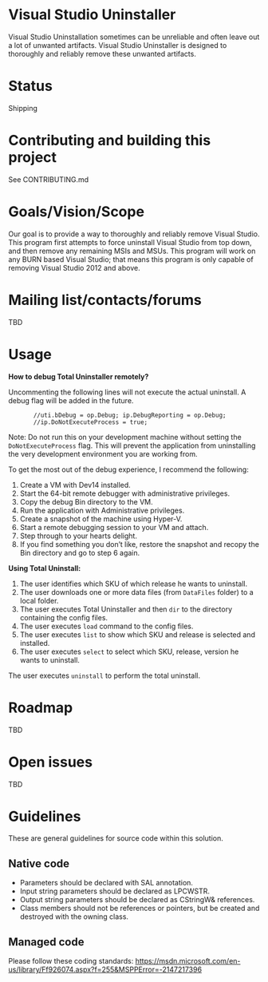 Visual Studio Uninstaller
=========

Visual Studio Uninstallation sometimes can be unreliable and often leave out a lot of unwanted artifacts.  Visual Studio Uninstaller is designed to thoroughly and reliably remove these unwanted artifacts.

Status
========
Shipping

Contributing and building this project
========
See CONTRIBUTING.md

Goals/Vision/Scope
========
Our goal is to provide a way to thoroughly and reliably remove Visual Studio.  This program first attempts to force uninstall Visual Studio from top down, and then remove any remaining MSIs and MSUs.  This program will work on any BURN based Visual Studio; that means this program is only capable of removing Visual Studio 2012 and above.

Mailing list/contacts/forums
========
TBD

Usage
========

**How to debug Total Uninstaller remotely?**

Uncommenting the following lines will not execute the actual uninstall.  A debug flag will be added in the future.

           //uti.bDebug = op.Debug; ip.DebugReporting = op.Debug;
           //ip.DoNotExecuteProcess = true;

Note: Do not run this on your development machine without setting the `DoNotExecuteProcess` flag.  This will prevent the application from uninstalling the very development environment you are working from.   

To get the most out of the debug experience, I recommend the following:

  1. Create a VM with Dev14 installed.
  2. Start the 64-bit remote debugger with administrative privileges.
  3. Copy the debug Bin directory to the VM.
  4. Run the application with Administrative privileges.
  5. Create a snapshot of the machine using Hyper-V.
  6. Start a remote debugging session to your VM and attach.
  7. Step through to your hearts delight.
  8. If you find something you don’t like, restore the snapshot and recopy the Bin directory and go to step 6 again.

**Using Total Uninstall:**

  1. The user identifies which SKU of which release he wants to uninstall.
  2. The user downloads one or more data files (from `DataFiles` folder) to a local folder.
  3. The user executes Total Uninstaller and then `dir` to the directory containing the config files.
  4. The user executes `load` command to the config files.
  5. The user executes `list` to show which SKU and release is selected and installed.
  6. The user executes `select` to select which SKU, release, version he wants to uninstall.

The user executes `uninstall` to perform the total uninstall.

Roadmap
========
TBD

Open issues
========
TBD

Guidelines
=========

These are general guidelines for source code within this solution.

Native code
-----------

* Parameters should be declared with SAL annotation.
* Input string parameters should be declared as LPCWSTR.
* Output string parameters should be declared as CStringW& references.
* Class members should not be references or pointers, but be created and destroyed with the owning class.


Managed code
-----------

Please follow these coding standards:
https://msdn.microsoft.com/en-us/library/Ff926074.aspx?f=255&MSPPError=-2147217396


